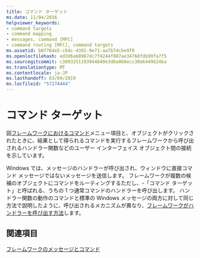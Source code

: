 ```yaml
---
title: コマンド ターゲット
ms.date: 11/04/2016
helpviewer_keywords:
- command targets
- command mapping
- messages, command [MFC]
- command routing [MFC], command targets
ms.assetid: b0f784e5-c6dc-4391-9e71-aa7b7dcbe9f0
ms.openlocfilehash: ed3d6a68967dc7f4244f887ae34760fdb99fa7f5
ms.sourcegitcommit: c3093251193944840e3d0a068ecc30e6449624ba
ms.translationtype: MT
ms.contentlocale: ja-JP
ms.lasthandoff: 03/04/2019
ms.locfileid: "57274444"
---
```

# <a name="command-targets"></a>コマンド ターゲット

図[フレームワークにおけるコマンド](../mfc/user-interface-objects-and-command-ids.md)メニュー項目と、オブジェクトがクリックされたときに、結果として得られるコマンドを実行するフレームワークから呼び出されるハンドラー関数などのユーザー インターフェイス オブジェクト間の接続を示しています。

Windows では、メッセージのハンドラーが呼び出され、ウィンドウに直接コマンド メッセージではないメッセージを送信します。 フレームワークが複数の候補のオブジェクトにコマンドをルーティングするただし、-「コマンド ターゲット」と呼ばれる、うちの 1 つ通常コマンドのハンドラーを呼び出します。 ハンドラー関数の動作のコマンドと標準の Windows メッセージの両方に対して同じ方法で説明したように、呼び出されるメカニズムが異なり、[フレームワークがハンドラーを呼び出す方法](../mfc/how-the-framework-calls-a-handler.md)します。

## <a name="see-also"></a>関連項目

[フレームワークのメッセージとコマンド](../mfc/messages-and-commands-in-the-framework.md)
